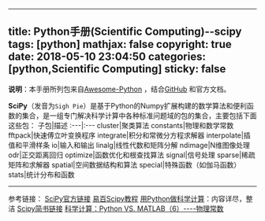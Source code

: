 
---
title: Python手册(Scientific Computing)--scipy
tags: [python]
mathjax: false
copyright: true
date: 2018-05-10 23:04:50
categories: [python,Scientific Computing]
sticky: false
---

**说明**：本手册所列包来自[Awesome-Python](https://awesome-python.com/) ，结合[GitHub](https://github.com/) 和官方文档。

**SciPy**（发音为`Sigh Pie`）是基于Python的Numpy扩展构建的数学算法和便利函数的集合，是一组专门解决科学计算中各种标准问题域的包的集合，主要包括下面这些包：
子包|描述
:---|:---
cluster|聚类算法
constants|物理和数学常数
fftpack|快速傅立叶变换程序
integrate|积分和常微分方程求解器
interpolate|插值和平滑样条
io|输入和输出
linalg|线性代数和矩阵分解
ndimage|N维图像处理
odr|正交距离回归
optimize|函数优化和根查找算法
signal|信号处理
sparse|稀疏矩阵和求解器
spatial|空间数据结构和算法
special|特殊函数（如伽马函数）
stats|统计分布和函数




--------

参考链接：
[SciPy官方链接](https://docs.scipy.org)
[易百Scipy教程](https://www.yiibai.com/scipy)
[用Python做科学计算](https://docs.huihoo.com/scipy/scipy-zh-cn/scipy_intro.html#)：内容详尽，整洁
[Scipy简书链接](https://www.jianshu.com/p/1a3db06e786d)
[科学计算：Python VS. MATLAB（6）----物理常数](http://blog.sina.com.cn/s/blog_5f234d47010133gx.html)







